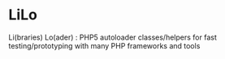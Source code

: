 LiLo
====

Li(braries) Lo(ader) : PHP5 autoloader classes/helpers for fast testing/prototyping with many PHP frameworks and tools
